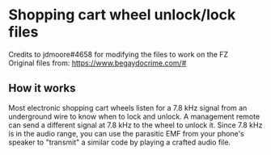 # Shopping cart wheel unlock/lock files

Credits to jdmoore#4658 for modifying the files to work on the FZ<br>
Original files from: https://www.begaydocrime.com/#

## How it works

Most electronic shopping cart wheels listen for a 7.8 kHz signal from an underground wire to know when to lock and unlock. A management remote can send a different signal at 7.8 kHz to the wheel to unlock it. Since 7.8 kHz is in the audio range, you can use the parasitic EMF from your phone's speaker to "transmit" a similar code by playing a crafted audio file.
